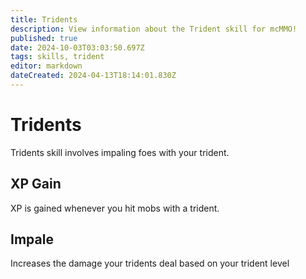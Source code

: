 ```yaml
---
title: Tridents
description: View information about the Trident skill for mcMMO!
published: true
date: 2024-10-03T03:03:50.697Z
tags: skills, trident
editor: markdown
dateCreated: 2024-04-13T18:14:01.830Z
---
```


# Tridents

Tridents skill involves impaling foes with your trident.

## XP Gain

XP is gained whenever you hit mobs with a trident.

## Impale
Increases the damage your tridents deal based on your trident level
